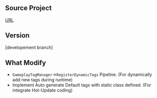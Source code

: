 ## Source Project
[URL](https://github.com/BandoWare/GameplayTags)

## Version
[developement branch]

## What Modify
-   `GameplayTagManager`->`RegisterDynamicTags` Pipeline. (For dynamically add new tags during runtime)
-   Implement Auto generate Default tags with static class defined. (For integrate Hot-Update coding)